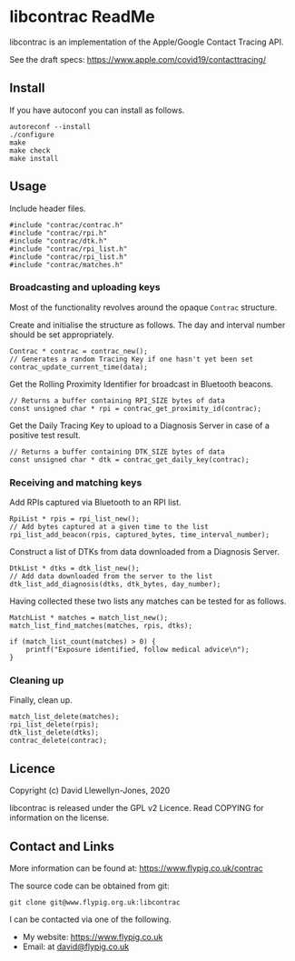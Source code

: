 # libcontrac ReadMe

libcontrac is an implementation of the Apple/Google Contact Tracing API.

See the draft specs: https://www.apple.com/covid19/contacttracing/

## Install

If you have autoconf you can install as follows.

```
autoreconf --install
./configure
make
make check
make install
```

## Usage

Include header files.
```
#include "contrac/contrac.h"
#include "contrac/rpi.h"
#include "contrac/dtk.h"
#include "contrac/rpi_list.h"
#include "contrac/rpi_list.h"
#include "contrac/matches.h"
```

### Broadcasting and uploading keys

Most of the functionality revolves around the opaque `Contrac` structure.

Create and initialise the structure as follows. The day and interval number
should be set appropriately.

```
Contrac * contrac = contrac_new();
// Generates a random Tracing Key if one hasn't yet been set
contrac_update_current_time(data);
```

Get the Rolling Proximity Identifier for broadcast in Bluetooth beacons.
```
// Returns a buffer containing RPI_SIZE bytes of data
const unsigned char * rpi = contrac_get_proximity_id(contrac);
```

Get the Daily Tracing Key to upload to a Diagnosis Server in case of a positive
test result.
```
// Returns a buffer containing DTK_SIZE bytes of data
const unsigned char * dtk = contrac_get_daily_key(contrac);
```

### Receiving and matching keys

Add RPIs captured via Bluetooth to an RPI list.
```
RpiList * rpis = rpi_list_new();
// Add bytes captured at a given time to the list
rpi_list_add_beacon(rpis, captured_bytes, time_interval_number);
```

Construct a list of DTKs from data downloaded from a Diagnosis Server.
```
DtkList * dtks = dtk_list_new();
// Add data downloaded from the server to the list
dtk_list_add_diagnosis(dtks, dtk_bytes, day_number);
```

Having collected these two lists any matches can be tested for as follows. 

```
MatchList * matches = match_list_new();
match_list_find_matches(matches, rpis, dtks);

if (match_list_count(matches) > 0) {
	printf("Exposure identified, follow medical advice\n");
}
```

### Cleaning up

Finally, clean up.
```
match_list_delete(matches);
rpi_list_delete(rpis);
dtk_list_delete(dtks);
contrac_delete(contrac);
```

## Licence

Copyright (c) David Llewellyn-Jones, 2020

libcontrac is released under the GPL v2 Licence. Read COPYING for information on the license.

## Contact and Links

More information can be found at: https://www.flypig.co.uk/contrac

The source code can be obtained from git:
```
git clone git@www.flypig.org.uk:libcontrac
```

I can be contacted via one of the following.

 * My website: https://www.flypig.co.uk
 * Email: at david@flypig.co.uk


